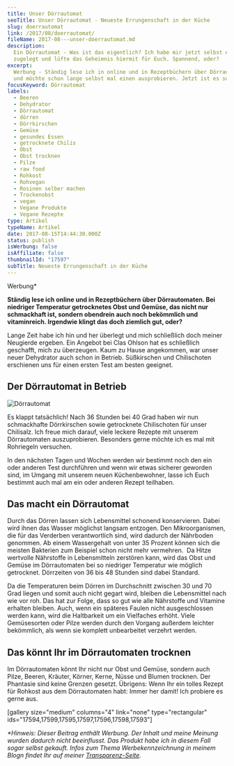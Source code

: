 ```yaml
---
title: Unser Dörrautomat
seoTitle: Unser Dörrautomat - Neueste Errungenschaft in der Küche
slug: doerrautomat
link: /2017/08/doerrautomat/
fileName: 2017-08---unser-doerrautomat.md
description:
  Ein Dörrautomat - Was ist das eigentlich? Ich habe mir jetzt selbst einen
  zugelegt und lüfte das Geheimnis hiermit für Euch. Spannend, oder?
excerpt:
  Werbung - Ständig lese ich in online und in Rezeptbüchern über Dörrautomaten
  und möchte schon lange selbst mal einen ausprobieren. Jetzt ist es soweit.
focusKeyword: Dörrautomat
labels:
  - Beeren
  - Dehydrator
  - Dörrautomat
  - dörren
  - Dörrkirschen
  - Gemüse
  - gesundes Essen
  - getrocknete Chilis
  - Obst
  - Obst trocknen
  - Pilze
  - raw food
  - Rohkost
  - Rohvegan
  - Rosinen selber machen
  - Trockenobst
  - vegan
  - Vegane Produkte
  - Vegane Rezepte
type: Artikel
typeName: Artikel
date: 2017-08-15T14:44:30.000Z
status: publish
isWerbung: false
isAffiliate: false
thumbnailId: "17597"
subTitle: Neueste Errungenschaft in der Küche
---
```


Werbung\*

<strong>Ständig lese ich online und in Rezeptbüchern über Dörrautomaten. Bei
niedriger Temperatur getrocknetes Obst und Gemüse, das nicht nur schmackhaft
ist, sondern obendrein auch noch bekömmlich und vitaminreich. Irgendwie klingt
das doch ziemlich gut, oder?</strong>

Lange Zeit habe ich hin und her überlegt und mich schließlich doch meiner
Neugierde ergeben. Ein Angebot bei Clas Ohlson hat es schließlich geschafft,
mich zu überzeugen. Kaum zu Hause angekommen, war unser neuer Dehydrator auch
schon in Betrieb. Süßkirschen und Chilischoten erschienen uns für einen ersten
Test am besten geeignet.

## Der Dörrautomat in Betrieb

![Dörrautomat](http://cardamonchai.com/wp-content/uploads/2017/08/35775340193_4536a81967_z-300x300.jpg)

Es klappt tatsächlich! Nach 36 Stunden bei 40 Grad haben wir nun schmackhafte
Dörrkirschen sowie getrocknete Chilischoten für unser Chilisalz. Ich freue mich
darauf, viele leckere Rezepte mit unserem Dörrautomaten auszuprobieren.
Besonders gerne möchte ich es mal mit Rohriegeln versuchen.

In den nächsten Tagen und Wochen werden wir bestimmt noch den ein oder anderen
Test durchführen und wenn wir etwas sicherer geworden sind, im Umgang mit
unserem neuen Küchenbewohner, lasse ich Euch bestimmt auch mal am ein oder
anderen Rezept teilhaben.

## Das macht ein Dörrautomat

Durch das Dörren lassen sich Lebensmittel schonend konservieren. Dabei wird
ihnen das Wasser möglichst langsam entzogen. Den Mikroorganismen, die für das
Verderben verantwortlich sind, wird dadurch der Nährboden genommen. Ab einem
Wassergehalt von unter 35 Prozent können sich die meisten Bakterien zum Beispiel
schon nicht mehr vermehren.  Da Hitze wertvolle Nährstoffe in Lebensmitteln
zerstören kann, wird das Obst und Gemüse im Dörrautomaten bei so niedriger
Temperatur wie möglich getrocknet. Dörrzeiten von 36 bis 48 Stunden sind dabei
Standard.

Da die Temperaturen beim Dörren im Durchschnitt zwischen 30 und 70 Grad liegen
und somit auch nicht gegart wird, bleiben die Lebensmittel nach wie vor roh. Das
hat zur Folge, dass so gut wie alle Nährstoffe und Vitamine erhalten bleiben.
Auch, wenn ein späteres Faulen nicht ausgeschlossen werden kann, wird die
Haltbarkeit um ein Vielfaches erhöht. Viele Gemüsesorten oder Pilze werden durch
den Vorgang außerdem leichter bekömmlich, als wenn sie komplett unbearbeitet
verzehrt werden.

## Das könnt Ihr im Dörrautomaten trocknen

Im Dörrautomaten könnt Ihr nicht nur Obst und Gemüse, sondern auch Pilze,
Beeren, Kräuter, Körner, Kerne, Nüsse und Blumen trocknen. Der Phantasie sind
keine Grenzen gesetzt. Übrigens: Wenn Ihr ein tolles Rezept für Rohkost aus dem
Dörrautomaten habt: Immer her damit! Ich probiere es gerne aus.

[gallery size="medium" columns="4" link="none" type="rectangular"
ids="17594,17599,17595,17597,17596,17598,17593"]

<em>\*Hinweis: Dieser Beitrag enthält Werbung. Der Inhalt und meine Meinung
wurden dadurch nicht beeinflusst. Das Produkt habe ich in diesem Fall sogar
selbst gekauft. Infos zum Thema Werbekennzeichnung in meinem Blogn findet Ihr
auf meiner [Transparenz-Seite](/werbung/). </em>
